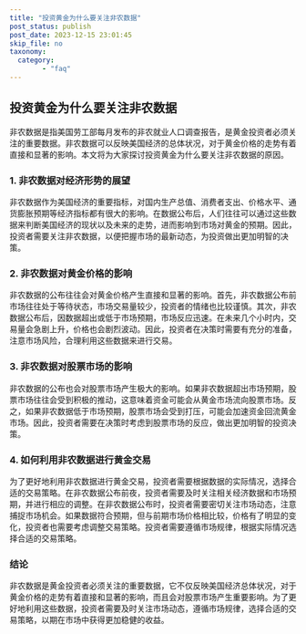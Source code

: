 ```yaml
---
title: "投资黄金为什么要关注非农数据"
post_status: publish
post_date: 2023-12-15 23:01:45
skip_file: no
taxonomy:
  category:
        - "faq"
---
```


## 投资黄金为什么要关注非农数据

非农数据是指美国劳工部每月发布的非农就业人口调查报告，是黄金投资者必须关注的重要数据。非农数据可以反映美国经济的总体状况，对于黄金价格的走势有着直接和显著的影响。本文将为大家探讨投资黄金为什么要关注非农数据的原因。

### 1. 非农数据对经济形势的展望

非农数据作为美国经济的重要指标，对国内生产总值、消费者支出、价格水平、通货膨胀预期等经济指标都有很大的影响。在数据公布后，人们往往可以通过这些数据来判断美国经济的现状以及未来的走势，进而影响到市场对黄金的预期。因此，投资者需要关注非农数据，以便把握市场的最新动态，为投资做出更加明智的决策。

### 2. 非农数据对黄金价格的影响

非农数据的公布往往会对黄金价格产生直接和显著的影响。首先，非农数据公布前市场往往处于等待状态，市场交易量较少，投资者的情绪也比较谨慎。其次，非农数据公布后，因数据超出或低于市场预期，市场反应迅速。在未来几个小时内，交易量会急剧上升，价格也会剧烈波动。因此，投资者在决策时需要有充分的准备，注意市场风险，合理利用这些数据来进行交易。

### 3. 非农数据对股票市场的影响

非农数据的公布也会对股票市场产生极大的影响。如果非农数据超出市场预期，股票市场往往会受到积极的推动，这意味着资金可能会从黄金市场流向股票市场。反之，如果非农数据低于市场预期，股票市场会受到打压，可能会加速资金回流黄金市场。因此，投资者需要在决策时考虑到股票市场的反应，做出更加明智的投资决策。

### 4. 如何利用非农数据进行黄金交易

为了更好地利用非农数据进行黄金交易，投资者需要根据数据的实际情况，选择合适的交易策略。在非农数据公布前夜，投资者需要及时关注相关经济数据和市场预期，并进行相应的调整。在非农数据公布时，投资者需要密切关注市场动态，注意捕捉市场机会。如果数据符合预期，但与前期市场价格相比较，价格有了明显的变化，投资者也需要考虑调整交易策略。投资者需要遵循市场规律，根据实际情况选择合适的交易策略。

### 结论

非农数据是黄金投资者必须关注的重要数据，它不仅反映美国经济总体状况，对于黄金价格的走势有着直接和显著的影响，而且会对股票市场产生重要影响。为了更好地利用这些数据，投资者需要及时关注市场动态，遵循市场规律，选择合适的交易策略，以期在市场中获得更加稳健的收益。
